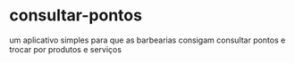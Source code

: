 # consultar-pontos
um aplicativo simples para que as barbearias consigam consultar pontos e trocar por produtos e serviços
